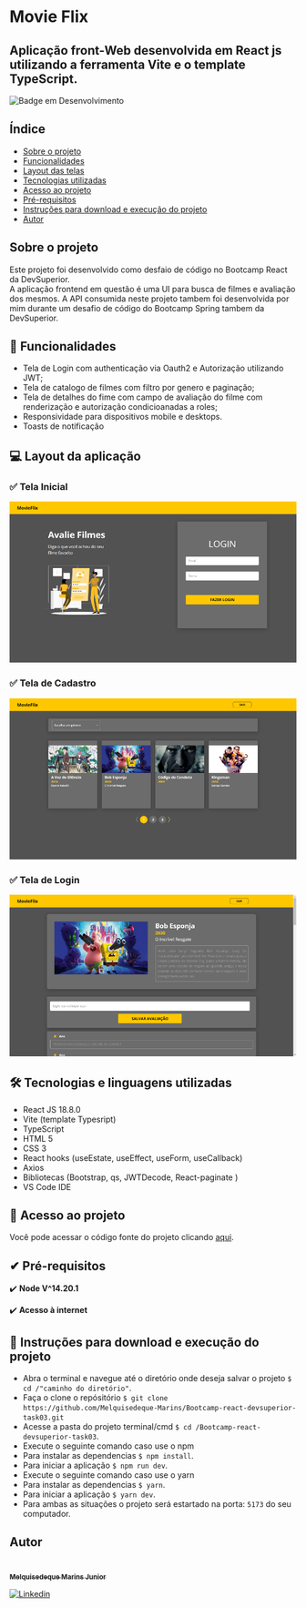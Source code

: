 # Movie Flix

## Aplicação front-Web desenvolvida em React js utilizando a ferramenta Vite e o template TypeScript.

![Badge em Desenvolvimento](http://img.shields.io/static/v1?label=STATUS&message=EM%20DESENVOLVIMENTO&color=GREEN&style=for-the-badge)

## Índice
<!--ts-->
* [Sobre o projeto](#Sobre)
* [Funcionalidades](#Funcionalidades)
* [Layout das telas](#Layout)
* [Tecnologias utilizadas](#Tecnologias)
* [Acesso ao projeto](#Acesso_ao_projeto)
* [Pré-requisitos](#Pre-requisitos)
* [Instruções para download e execução do projeto](#Instruções)
* [Autor](#Autor)
<!--te-->

## Sobre o projeto
Este projeto foi desenvolvido como desfaio de código no Bootcamp React da DevSuperior.<br>
A aplicação frontend em questão é uma UI para busca de filmes e avaliação dos mesmos. A API consumida neste projeto tambem foi desenvolvida por mim durante um desafio de código do Bootcamp Spring tambem da DevSuperior. <br> 

<a id="Funcionalidades"></a>
## 🔨 Funcionalidades
- Tela de Login com authenticação via Oauth2 e Autorização utilizando JWT;
- Tela de catalogo de filmes com filtro por genero e paginação;
- Tela de detalhes do fime com campo de avaliação do filme com renderização e autorização condicioanadas a roles;
- Responsividade para dispositivos mobile e desktops.
- Toasts de notificação

<a id="Layout"></a>
## 💻 Layout da aplicação

### ✅ Tela Inicial
![](https://raw.githubusercontent.com/Melquisedeque-Marins/Bootcamp-react-devsuperior-task03/main/gh-assets/Login.png)

### ✅ Tela de Cadastro
![](https://raw.githubusercontent.com/Melquisedeque-Marins/Bootcamp-react-devsuperior-task03/main/gh-assets/Catalog.png)

### ✅ Tela de Login
![](https://raw.githubusercontent.com/Melquisedeque-Marins/Bootcamp-react-devsuperior-task03/main/gh-assets/Reviews.png)


<a id="Tecnologias"></a>
## 🛠️️ Tecnologias e linguagens utilizadas

- React JS 18.8.0
- Vite (template Typesript)
- TypeScript
- HTML 5
- CSS 3
- React hooks (useEstate, useEffect, useForm, useCallback)
- Axios
- Bibliotecas (Bootstrap, qs, JWTDecode, React-paginate )
- VS Code IDE

<a id="Acesso_ao_projeto"></a>
## 📁 Acesso ao projeto

Você pode acessar o código fonte do projeto clicando [aqui](https://github.com/Melquisedeque-Marins/Bootcamp-react-devsuperior-task03/tree/main/src).

<a id="Pre-requisitos"></a>
## ✔ Pré-requisitos

✔️ **Node V^14.20.1**

✔️ **Acesso à internet**

<a id="Instruções"></a>
## 🎲️ Instruções para download e execução do projeto

- Abra o terminal e navegue até o diretório onde deseja salvar o projeto
  ``$ cd /"caminho do diretório"``.
- Faça o clone o repósitório
  ``$ git clone https://github.com/Melquisedeque-Marins/Bootcamp-react-devsuperior-task03.git``
- Acesse a pasta do projeto terminal/cmd
  ``$ cd /Bootcamp-react-devsuperior-task03``.
- Execute o seguinte comando caso use o npm
- Para instalar as dependencias
  ``$ npm install``.
- Para iniciar a aplicação
  ``$ npm run dev``.
- Execute o seguinte comando caso use o yarn
- Para instalar as dependencias
  ``$ yarn``.
- Para iniciar a aplicação
  ``$ yarn dev``.
- Para ambas as situações o projeto será estartado na porta:
  ``5173``
  do seu computador.


<a id="Autor"></a>
## Autor
<a href="https://github.com/Melquisedeque-Marins">
 <img style="border-radius: 50%;" src="https://avatars.githubusercontent.com/u/93653645?v=4" width="120px;" alt=""/>
<br />
 <sub><b>Melquisedeque Marins Junior</b></sub></a> <a href="https://www.linkedin.com/in/melquisedeque-marins-junior-324291230"></a>

[![Linkedin](https://img.shields.io/badge/LinkedIn-0077B5?style=for-the-badge&logo=linkedin&logoColor=white)](https://www.linkedin.com/in/melquisedeque-marins-junior-324291230)
